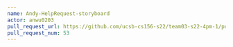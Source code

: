 ```yaml
---
name: Andy-HelpRequest-storyboard
actor: anwu0203
pull_request_url: https://github.com/ucsb-cs156-s22/team03-s22-4pm-1/pull/53
pull_request_num: 53
---
```

